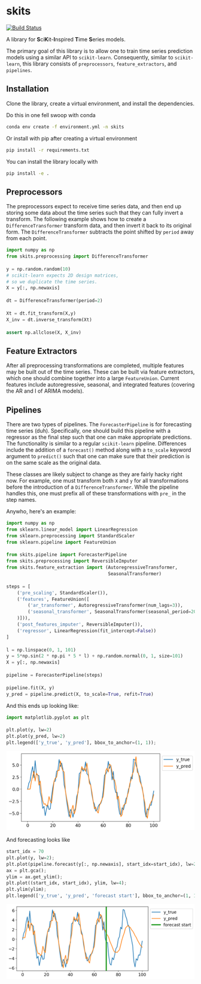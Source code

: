 # skits
[![Build Status](https://travis-ci.org/EthanRosenthal/skits.svg?branch=master)](https://travis-ci.org/EthanRosenthal/skits)

A library for
**S**ci**K**it-**I**nspired **T**ime **S**eries models.

The primary goal of this library is to allow one to train time series prediction models using a similar API to `scikit-learn`. Consequently, similar to `scikit-learn`, this library consists of `preprocessors`, `feature_extractors`, and `pipelines`. 

## Installation

Clone the library, create a virtual environment, and install the dependencies.

Do this in one fell swoop with conda

```bash
conda env create -f environment.yml -n skits
```

Or install with pip after creating a virtual environment

```bash
pip install -r requirements.txt
```

You can install the library locally with

```bash
pip install -e .
```



## Preprocessors

The preprocessors expect to receive time series data, and then end up storing some data about the time series such that they can fully invert a transform. The following example shows how to create a `DifferenceTransformer` transform data, and then invert it back to its original form. The `DifferenceTransformer` subtracts the point shifted by `period` away from each point.

```python
import numpy as np
from skits.preprocessing import DifferenceTransformer

y = np.random.random(10)
# scikit-learn expects 2D design matrices,
# so we duplicate the time series.
X = y[:, np.newaxis] 

dt = DifferenceTransformer(period=2)

Xt = dt.fit_transform(X,y)
X_inv = dt.inverse_transform(Xt)

assert np.allclose(X, X_inv)
```

## Feature Extractors

After all preprocessing transformations are completed, multiple features may be built out of the time series. These can be built via feature extractors, which one should combine together into a large `FeatureUnion`. Current features include autoregressive, seasonal, and integrated features (covering the AR and I of ARIMA models).


## Pipelines

There are two types of pipelines. The `ForecasterPipeline` is for forecasting time series (duh). Specifically, one should build this pipeline with a regressor as the final step such that one can make appropriate predictions. The functionality is similar to a regular `scikit-learn` pipeline. Differences include the addition of a `forecast()` method along with a `to_scale` keyword argument to `predict()` such that one can make sure that their prediction is on the same scale as the original data.

These classes are likely subject to change as they are fairly hacky right now. For example, one must transform both `X` and `y` for all transformations before the introduction of a `DifferenceTransformer`. While the pipeline handles this, one must prefix all of these transformations with `pre_` in the step names.

Anywho, here's an example:

```python
import numpy as np
from sklearn.linear_model import LinearRegression
from sklearn.preprocessing import StandardScaler
from sklearn.pipeline import FeatureUnion

from skits.pipeline import ForecasterPipeline
from skits.preprocessing import ReversibleImputer
from skits.feature_extraction import (AutoregressiveTransformer, 
                                      SeasonalTransformer)
                               
steps = [
    ('pre_scaling', StandardScaler()),
    ('features', FeatureUnion([
        ('ar_transformer', AutoregressiveTransformer(num_lags=3)),
        ('seasonal_transformer', SeasonalTransformer(seasonal_period=20)
    )])),
    ('post_features_imputer', ReversibleImputer()),
    ('regressor', LinearRegression(fit_intercept=False))
]
                               
l = np.linspace(0, 1, 101)
y = 5*np.sin(2 * np.pi * 5 * l) + np.random.normal(0, 1, size=101)
X = y[:, np.newaxis]

pipeline = ForecasterPipeline(steps)

pipeline.fit(X, y)
y_pred = pipeline.predict(X, to_scale=True, refit=True)
```

And this ends up looking like:

```python
import matplotlib.pyplot as plt

plt.plot(y, lw=2)
plt.plot(y_pred, lw=2)
plt.legend(['y_true', 'y_pred'], bbox_to_anchor=(1, 1));
```
![pred](pred.png)

And forecasting looks like

```python
start_idx = 70
plt.plot(y, lw=2);
plt.plot(pipeline.forecast(y[:, np.newaxis], start_idx=start_idx), lw=2);
ax = plt.gca();
ylim = ax.get_ylim();
plt.plot((start_idx, start_idx), ylim, lw=4);
plt.ylim(ylim);
plt.legend(['y_true', 'y_pred', 'forecast start'], bbox_to_anchor=(1, 1));
```
![forecast](forecast.png)